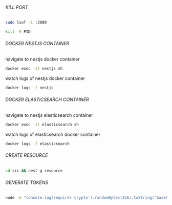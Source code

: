 ###### KILL PORT

```bash
sudo lsof -i :3000
```

```bash
kill -9 PID
```

###### DOCKER NESTJS CONTAINER

navigate to nestjs docker container
```bash
docker exec -it nestjs sh
```

watch logs of nestjs docker container
```bash
docker logs -f nestjs
```

###### DOCKER ELASTICSEARCH CONTAINER

navigate to nestjs elasticsearch container
```bash
docker exec -it elasticsearch sh
```

watch logs of elasticsearch docker container
```bash
docker logs -f elasticsearch
```

###### CREATE RESOURCE

```bash
cd src && nest g resource
```

###### GENERATE TOKENS

```bash
node -e "console.log(require('crypto').randomBytes(256).toString('base64'));"
```